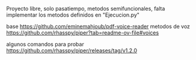 Proyecto libre, solo pasatiempo, metodos semifuncionales, falta implementar los metodos definidos en "Ejecucion.py"

base
https://github.com/eminemahjoub/pdf-voice-reader
metodos de voz
https://github.com/rhasspy/piper?tab=readme-ov-file#voices

algunos comandos para probar
https://github.com/rhasspy/piper/releases/tag/v1.2.0
